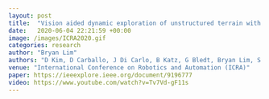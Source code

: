 ```yaml
---
layout: post
title:  "Vision aided dynamic exploration of unstructured terrain with a small-scale quadruped robot"
date:   2020-06-04 22:21:59 +00:00
image: /images/ICRA2020.gif
categories: research
author: "Bryan Lim"
authors: "D Kim, D Carballo, J Di Carlo, B Katz, G Bledt, Bryan Lim, S Kim"
venue: "International Conference on Robotics and Automation (ICRA)"
paper: https://ieeexplore.ieee.org/document/9196777
video: https://www.youtube.com/watch?v=Tv7Vd-gF11s
---
```


